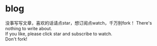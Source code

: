 # blog
没事写写文章，喜欢的话请点star，想订阅点watch，千万别fork！
There's nothing to write about. <br>
If you like, please click star and subscribe to watch. <br>
Don't fork!
